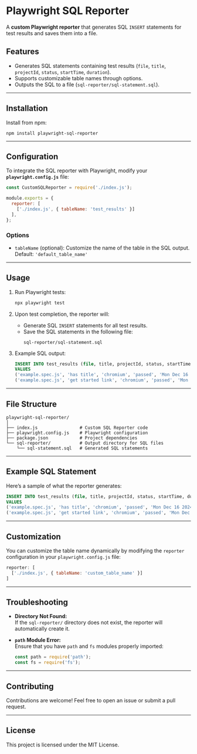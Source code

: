 # Playwright SQL Reporter

A **custom Playwright reporter** that generates SQL `INSERT` statements for test results and saves them into a file.

## Features

- Generates SQL statements containing test results (`file`, `title`, `projectId`, `status`, `startTime`, `duration`).
- Supports customizable table names through options.
- Outputs the SQL to a file (`sql-reporter/sql-statement.sql`).

---

## Installation

Install from npm:

    npm install playwright-sql-reporter

---

## Configuration

To integrate the SQL reporter with Playwright, modify your **`playwright.config.js`** file:

```javascript
const CustomSQLReporter = require('./index.js');

module.exports = {
  reporter: [
    ['./index.js', { tableName: 'test_results' }]
  ],
};
```

### Options

- `tableName` (optional): Customize the name of the table in the SQL output.  
  Default: `'default_table_name'`

---

## Usage

1. Run Playwright tests:
   ```bash
   npx playwright test
   ```

2. Upon test completion, the reporter will:

   - Generate SQL `INSERT` statements for all test results.
   - Save the SQL statements in the following file:
     ```
     sql-reporter/sql-statement.sql
     ```

3. Example SQL output:
   ```sql
   INSERT INTO test_results (file, title, projectId, status, startTime, duration)
   VALUES 
   ('example.spec.js', 'has title', 'chromium', 'passed', 'Mon Dec 16 2024 14:12:37 GMT+0100', 628),
   ('example.spec.js', 'get started link', 'chromium', 'passed', 'Mon Dec 16 2024 14:12:37 GMT+0100', 669);
   ```

---

## File Structure

```
playwright-sql-reporter/
│
├── index.js                # Custom SQL Reporter code
├── playwright.config.js    # Playwright configuration
├── package.json            # Project dependencies
└── sql-reporter/           # Output directory for SQL files
    └── sql-statement.sql   # Generated SQL statements
```

---

## Example SQL Statement

Here’s a sample of what the reporter generates:

```sql
INSERT INTO test_results (file, title, projectId, status, startTime, duration)
VALUES 
('example.spec.js', 'has title', 'chromium', 'passed', 'Mon Dec 16 2024 14:12:37 GMT+0100', 628),
('example.spec.js', 'get started link', 'chromium', 'passed', 'Mon Dec 16 2024 14:12:37 GMT+0100', 669);
```

---

## Customization

You can customize the table name dynamically by modifying the `reporter` configuration in your `playwright.config.js` file:

```javascript
reporter: [
  ['./index.js', { tableName: 'custom_table_name' }]
]
```

---

## Troubleshooting

- **Directory Not Found:**  
  If the `sql-reporter/` directory does not exist, the reporter will automatically create it.

- **`path` Module Error:**  
  Ensure that you have `path` and `fs` modules properly imported:
  ```javascript
  const path = require('path');
  const fs = require('fs');
  ```

---

## Contributing

Contributions are welcome! Feel free to open an issue or submit a pull request.

---

## License

This project is licensed under the MIT License.
